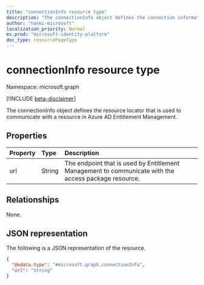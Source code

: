 ```yaml
---
title: "connectionInfo resource type"
description: "The connectionInfo object defines the connection information that is used to communicate with a resource."
author: "hanki-microsoft"
localization_priority: Normal
ms.prod: "microsoft-identity-platform"
doc_type: resourcePageType
---
```


# connectionInfo resource type

Namespace: microsoft.graph

[!INCLUDE [beta-disclaimer](../../includes/beta-disclaimer.md)]

The connectionInfo object defines the resource locator that is used to communicate with a resource in Azure AD Entitlement Management.

## Properties
|Property|Type|Description|
|:---|:---|:---|
|url|String|The endpoint that is used by Entitlement Management to communicate with the access package resource.|

## Relationships
None.

## JSON representation
The following is a JSON representation of the resource.
<!-- {
  "blockType": "resource",
  "@odata.type": "microsoft.graph.connectionInfo"
}
-->
``` json
{
  "@odata.type": "#microsoft.graph.connectionInfo",
  "url": "String"
}
```
